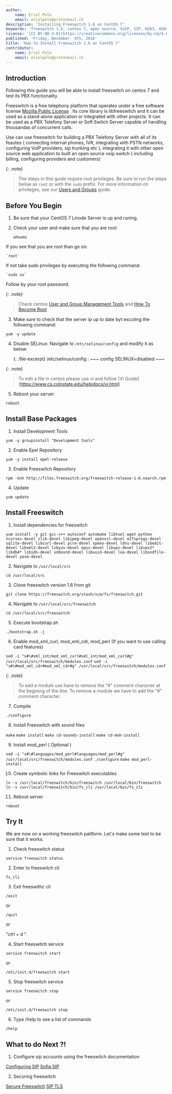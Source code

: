 ```yaml
---
author:
    name: Eriol Pole
    email: eriolpole@protonmail.ch
description: 'Installing Freeswitch 1.6 on CentOS 7'
keywords: 'freeswitch 1.6, centos 7, open source, VoIP, SIP, H263, H264, IVR, API, skypopen, H.323, SCCP'
license: '[CC BY-ND 4.0](https://creativecommons.org/licenses/by-nd/4.0)'
published: 'Friday, December  9th, 2016'
title: 'How to Install Freeswitch 1.6 on CentOS 7'
contributor:
    name: Eriol Pole
    email: eriolpole@protonmail.ch
---
```


## Introduction

Following this guide you will be able to install freeswitch on centos 7 and test its PBX functionality. 

Freeswitch is a free telephony platform that operates under a free software license [Mozilla Public License](https://www.mozilla.org/en-US/MPL/) . Its core library is libfreeswitch and it can be used as a stand-alone application or integrated with other projects. It can be used as a PBX Telefony Server or Soft Switch Server capable of handling thousandas of concurrent calls.

Use can use freeswitch for building a PBX Telefony Server with all of its feautes ( connecting internat phones, IVR, integrating with PSTN networks, configuring VoIP providers, sip trunking etc ), integrating it with other open source web application to built an open source voip switch ( including billing, configuring providers and customers)

{: .note}
>
> The steps in this guide require root privileges. Be sure to run the steps below as `root` or with the `sudo` prefix. For more information on privileges, see our [Users and Groups](/docs/tools-reference/linux-users-and-groups) guide. 

## Before You Begin

1. Be sure that your CentOS 7 Linode Server is up and runing.
2. Check your user and make sure that you are root:

    `whoami`

 If you see that you are root than go on:

    `root`
	
 If not take sudo privileges by executing the following command:

    `sudo su`
	
 Follow by your root password.

{: .note}
>
> Check centos [User and Group Management Tools](https://www.centos.org/docs/5/html/Deployment_Guide-en-US/s1-users-tools.html) and [How To Become Root](https://wiki.centos.org/TipsAndTricks/BecomingRoot)
	
3. Make sure to check that the server ip up to date byt excuting the following command: 

 `yum -y update`

4. Disable SELinux: Navigate to `/etc/selinux/config` and modify it as below:

    {: .file-excerpt}
    /etc/selinux/config
    :   ~~~ config
        SELINUX=disabled
        ~~~

{: .note}
>
> To edit a file in centos please use vi and follow  [Vi Guide] (https://www.cs.colostate.edu/helpdocs/vi.html)

5. Reboot your server:

 `reboot`


## Install Base Packages

1. Install Development Tools

`yum -y groupinstall "Development tools"`

2. Enable Epel Repository

`yum -y install epel-release`

3. Enable Freeswitch Repository

`rpm -Uvh http://files.freeswitch.org/freeswitch-release-1-6.noarch.rpm`

4. Update

`yum update`

## Install Freeswitch

1. Install dependencies for freeswitch

`yum install -y git gcc-c++ autoconf automake libtool wget python ncurses-devel zlib-devel libjpeg-devel openssl-devel e2fsprogs-devel sqlite-devel libcurl-devel pcre-devel speex-devel ldns-devel libedit-devel libxml2-devel libyuv-devel opus-devel libvpx-devel libvpx2* libdb4* libidn-devel unbound-devel libuuid-devel lua-devel libsndfile-devel yasm-devel`

2. Navigate to `/usr/local/src`

`cd /usr/local/src`

3. Clone freeswitch version 1.6 from git 

`git clone https://freeswitch.org/stash/scm/fs/freeswitch.git`

4. Navigate to `/usr/local/src/freeswitch`

`cd /usr/local/src/freeswitch`

5. Execute bootstrap.sh

`./bootstrap.sh -j`

6. Enable mod_xml_curl, mod_xml_cdr, mod_perl (If you want to use calling card features)

`sed -i "s#\#xml_int/mod_xml_curl#xml_int/mod_xml_curl#g" /usr/local/src/freeswitch/modules.conf`
`sed -i "s#\#mod_xml_cdr#mod_xml_cdr#g" /usr/local/src/freeswitch/modules.conf`

{: .note}
>
> To add a module use have to remove the "#" comment character at the begining of the line. To remove a module we have to add the "#" comment character. 

7. Compile

`./configure`

8. Install Freeswitch with sound files

`make`
`make install`
`make cd-sounds-install`
`make cd-moh-install`

9. Install mod_perl ( Optional )

`sed -i "s#\#languages/mod_perl#languages/mod_perl#g" /usr/local/src/freeswitch/modules.conf`
`./configure`
`make mod_perl-install`

10. Create symbolic links for Freeswitch executables

`ln -s /usr/local/freeswitch/bin/freeswitch /usr/local/bin/freeswitch`
`ln -s /usr/local/freeswitch/bin/fs_cli /usr/local/bin/fs_cli`

11. Reboot server 

`reboot`

## Try It

We are now on a working freeswitch paltform. Let's make some test to be sure that it works.

1. Check freeswitch status

`service freeswitch status`

2. Enter to freeswitch cli

`fs_cli`

3. Exit freeswithc cli

`/exit` 

or 

`/quit` 

or 

"ctrl + d "

4. Start freeswitch service

`service freeswitch start`

or 

`/etc/init.d/freeswitch start`

5. Stop freeswitch service

`service freeswitch stop`

or 

`/etc/init.d/freeswitch stop`

6. Type /help <enter> to see a list of commands

`/help`

## What to do Next ?!

1. Configure sip accounts using the freeswitch documentation

[Configuring SIP](https://wiki.freeswitch.org/wiki/Configuring_SIP)
[Sofia SIP](http://wiki.freeswitch.org/wiki/Sofia-SIP)


2. Securing freeswitch

[Secure Freeswitch](https://freeswitch.org/confluence/display/FREESWITCH/Security)
[SIP TLS](https://wiki.freeswitch.org/wiki/SIP_TLS)
